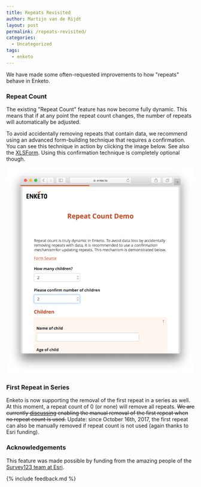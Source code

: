 ```yaml
---
title: Repeats Revisited
author: Martijn van de Rijdt
layout: post
permalink: /repeats-revisited/
categories:
  - Uncategorized
tags:
  - enketo
---
```


We have made some often-requested improvements to how "repeats" behave in Enketo.

### Repeat Count 

The existing "Repeat Count" feature has now become fully dynamic. This means that if at any point the repeat count changes, the number of repeats will automatically be adjusted.

To avoid accidentally removing repeats that contain data, we recommend using an advanced form-building technique that requires a confirmation. You can see this technique in action by clicking the image below. See also the [XLSForm](https://docs.google.com/spreadsheets/d/132dvmd73Y4fBQbv9cZs1JrDcY3C0y2dt2_IkMMuFJQc/edit?usp=sharing). Using this confirmation technique is completely optional though.

[!["Autocomplete Demo"](../files/2017/04/repeat-count.png "Repeat Count Confirmation Demo")](https://enke.to/count)

### First Repeat in Series

Enketo is now supporting the removal of the first repeat in a series as well. At this moment, a repeat count of 0 (or none) will remove all repeats. ~~We are currently [discussing](https://github.com/enketo/enketo-core/issues/402) enabling the manual removal of the first repeat when no repeat count is used.~~ Update: since October 16th, 2017, the first repeat can also be manually removed if repeat count is not used (again thanks to Esri funding).

### Acknowledgements

This feature was made possible by funding from the amazing people of the [Survey123 team at Esri](https://survey123.arcgis.com/).

{% include feedback.md %}
